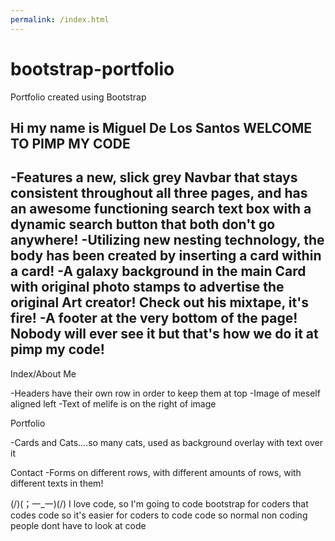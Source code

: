 ```yaml
---
permalink: /index.html
---
```


# bootstrap-portfolio
Portfolio created using Bootstrap

Hi my name is Miguel De Los Santos
WELCOME TO PIMP MY CODE
-------------------------


-Features a new, slick grey Navbar that stays consistent throughout all three pages, and has an awesome functioning search text box with a dynamic search button that both don't go anywhere! 
-Utilizing new nesting technology, the body has been created by inserting a card within a card!
-A galaxy background in the main Card with original photo stamps to advertise the original Art creator! Check out his mixtape, it's fire!
-A footer at the very bottom of the page! Nobody will ever see it but that's how we do it at pimp my code!
-------------------------

Index/About Me

-Headers have their own row in order to keep them at top
-Image of meself aligned left
-Text of melife is on the right of image

Portfolio

-Cards and Cats....so many cats, used as background overlay with text over it

Contact
-Forms on different rows, with different amounts of rows, with different texts in them!

(/)(；一_一)(/)
I love code, so I'm going to code bootstrap for coders that codes code so it's easier for coders to code code so normal non coding people dont have to look at code